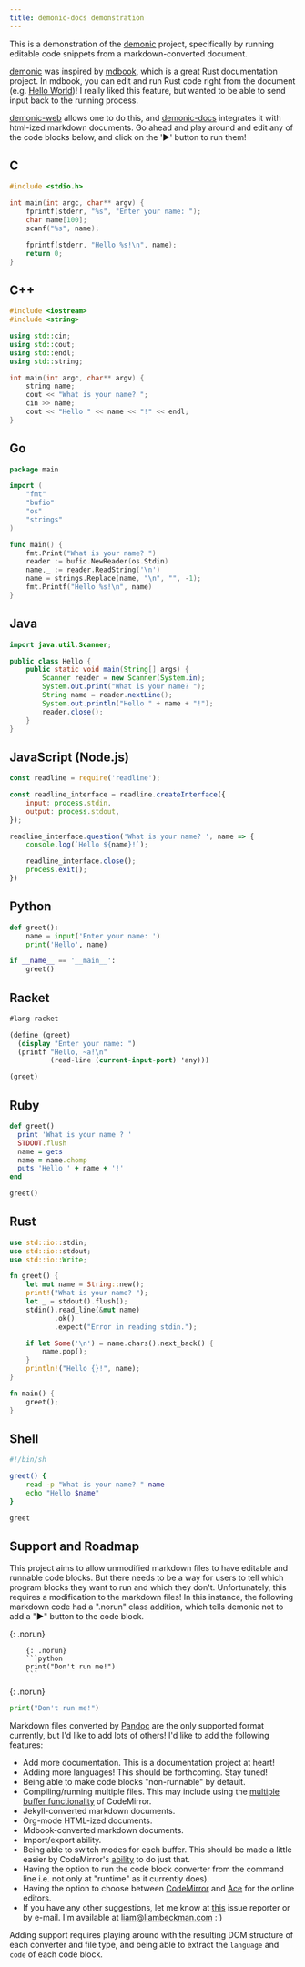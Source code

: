 ```yaml
---
title: demonic-docs demonstration
---
```


<script src="/assets/js/demonic-docs.bundle.js"></script>
<script>
    DemonicDocs.run({
        mode: 'jekyll',
        url: 'wss://demonic.liambeckman.com',
    });
</script>

This is a demonstration of the [demonic](https://github.com/lbeckman314/demonic) project, specifically by running editable code snippets from a markdown-converted document.

[demonic](https://github.com/lbeckman314/demonic) was inspired by [mdbook](https://github.com/rust-lang-nursery/mdBook), which is a great Rust documentation project. In mdbook, you can edit and run Rust code right from the document (e.g. [Hello World](https://doc.rust-lang.org/rust-by-example/hello.html#hello-world))! I really liked this feature, but wanted to be able to send input back to the running process.

[demonic-web](https://github.com/lbeckman314/demonic/demonic-web) allows one to do this, and [demonic-docs](https://github.com/lbeckman314/demonic/demonic-docs) integrates it with html-ized markdown documents. Go ahead and play around and edit any of the code blocks below, and click on the '▶' button to run them!


## C

```c
#include <stdio.h>

int main(int argc, char** argv) {
    fprintf(stderr, "%s", "Enter your name: ");
    char name[100];
    scanf("%s", name);

    fprintf(stderr, "Hello %s!\n", name);
    return 0;
}
```

## C++

```c++
#include <iostream>
#include <string>

using std::cin;
using std::cout;
using std::endl;
using std::string;

int main(int argc, char** argv) {
    string name;
    cout << "What is your name? ";
    cin >> name;
    cout << "Hello " << name << "!" << endl;
}
```

## Go

```go
package main

import (
    "fmt"
    "bufio"
    "os"
    "strings"
)

func main() {
    fmt.Print("What is your name? ")
    reader := bufio.NewReader(os.Stdin)
    name,_ := reader.ReadString('\n')
    name = strings.Replace(name, "\n", "", -1);
    fmt.Printf("Hello %s!\n", name)
}
```

## Java

```java
import java.util.Scanner;

public class Hello {
    public static void main(String[] args) {
        Scanner reader = new Scanner(System.in);
        System.out.print("What is your name? ");
        String name = reader.nextLine();
        System.out.println("Hello " + name + "!");
        reader.close();
    }
}
```

## JavaScript (Node.js)

```javascript
const readline = require('readline');

const readline_interface = readline.createInterface({
    input: process.stdin,
    output: process.stdout,
});

readline_interface.question('What is your name? ', name => {
    console.log(`Hello ${name}!`);

    readline_interface.close();
    process.exit();
})
```

## Python

```python
def greet():
    name = input('Enter your name: ')
    print('Hello', name)

if __name__ == '__main__':
    greet()
```

## Racket

```scheme
#lang racket

(define (greet)
  (display "Enter your name: ")
  (printf "Hello, ~a!\n"
          (read-line (current-input-port) 'any)))

(greet)
```

## Ruby

```ruby
def greet()
  print 'What is your name ? '
  STDOUT.flush
  name = gets
  name = name.chomp
  puts 'Hello ' + name + '!'
end

greet()
```

## Rust

```rust
use std::io::stdin;
use std::io::stdout;
use std::io::Write;

fn greet() {
    let mut name = String::new();
    print!("What is your name? ");
    let _ = stdout().flush();
    stdin().read_line(&mut name)
           .ok()
           .expect("Error in reading stdin.");

    if let Some('\n') = name.chars().next_back() {
        name.pop();
    }
    println!("Hello {}!", name);
}

fn main() {
    greet();
}
```

## Shell

```sh
#!/bin/sh

greet() {
    read -p "What is your name? " name
    echo "Hello $name"
}

greet
```

## Support and Roadmap

This project aims to allow unmodified markdown files to have editable and runnable code blocks. But there needs to be a way for users to tell which program blocks they want to run and which they don't. Unfortunately, this requires a modification to the markdown files! In this instance, the following markdown code had a ".norun" class addition, which tells demonic not to add a "▶" button to the code block.

{: .norun}
```
    {: .norun}
    ```python
    print("Don't run me!")
    ```
```

{: .norun}
```python
print("Don't run me!")
```

Markdown files converted by [Pandoc](https://pandoc.org/) are the only supported format currently, but I'd like to add lots of others! I'd like to add the following features:

- Add more documentation. This is a documentation project at heart!
- Adding more languages! This should be forthcoming. Stay tuned!
- Being able to make code blocks "non-runnable" by default.
- Compiling/running multiple files. This may include using the [multiple buffer functionality](https://codemirror.net/demo/buffers.html) of CodeMirror.
- Jekyll-converted markdown documents.
- Org-mode HTML-ized documents.
- Mdbook-converted markdown documents.
- Import/export ability.
- Being able to switch modes for each buffer. This should be made a little easier by CodeMirror's [ability](https://codemirror.net/demo/changemode.html) to do just that.
- Having the option to run the code block converter from the command line i.e. not only at "runtime" as it currently does).
- Having the option to choose between [CodeMirror](https://codemirror.net/) and [Ace](https://ace.c9.io/) for the online editors.
- If you have any other suggestions, let me know at [this](https://github.com/lbeckman314/demonic-server/issues) issue reporter or by e-mail. I'm available at [liam@liambeckman.com](mailto:liam@liambeckman.com) : )

Adding support requires playing around with the resulting DOM structure of each converter and file type, and being able to extract the `language` and `code` of each code block.

